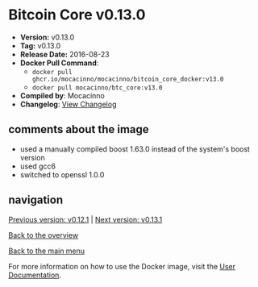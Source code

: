 # Bitcoin Core v0.13.0

- **Version:** v0.13.0
- **Tag:** v0.13.0
- **Release Date:** 2016-08-23
- **Docker Pull Command**:
  - `docker pull ghcr.io/mocacinno/mocacinno/bitcoin_core_docker:v13.0`
  - `docker pull mocacinno/btc_core:v13.0`
- **Compiled by**: Mocacinno
- **Changelog**: [View Changelog](https://github.com/bitcoin/bitcoin/blob/v0.13.0/doc/release-notes.md)

## comments about the image

- used a manually compiled boost 1.63.0 instead of the system's boost version
- used gcc6
- switched to openssl 1.0.0

## navigation

[Previous version: v0.12.1](./v12.1.md) | [Next version: v0.13.1](./v13.1.md)

[Back to the overview](./Readme.md)

[Back to the main menu](../Readme.md)

For more information on how to use the Docker image, visit the [User Documentation](../userdocs/Readme.md).
